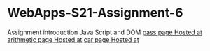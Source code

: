 # WebApps-S21-Assignment-6
Assignment introduction Java Script and DOM
[pass page Hosted at](https://44-563-web-apps-s21.github.io/webapps-s21-assignment-6-InduReddyCh/pass.html)
[arithmetic page Hosted at](https://44-563-web-apps-s21.github.io/webapps-s21-assignment-6-InduReddyCh/arithmetic.html)
[car page Hosted at](https://44-563-web-apps-s21.github.io/webapps-s21-assignment-6-InduReddyCh/car.html)

